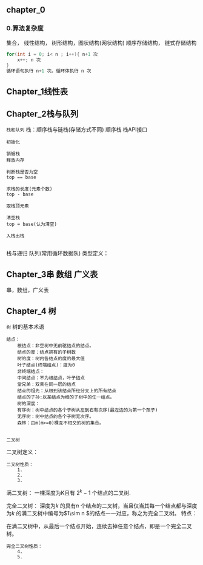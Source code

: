 ## chapter_0
### 0.算法复杂度

集合， 线性结构， 树形结构，图状结构(网状结构)
顺序存储结构， 链式存储结构
 
``` c
for(int i = 0; i< n ; i++){ n+1 次
    x++; n 次
}
循环语句执行 n+1 次。循环体执行 n 次
```

## Chapter_1线性表

## Chapter_2栈与队列
`栈和队列`
栈：顺序栈与链栈(存储方式不同)
顺序栈
栈API接口
```
初始化

销毁栈
释放内存

判断栈是否为空 
top == base

求栈的长度(元素个数)
top - base

取栈顶元素

清空栈
top = base(认为清空)

入栈出栈


```

栈与递归
队列(常用循环数据队)
类型定义：

## Chapter_3串 数组 广义表
串，数组，广义表

## Chapter_4 树
`树`
树的基本术语
```
结点：
    根结点：非空树中无前驱结点的结点。
    结点的度：结点拥有的子树数
    树的度：树内各结点的度的最大值
    叶子结点(终端结点)：度为0
    非终端结点：
    中间结点：不为根结点，叶子结点
    堂兄弟：双亲在同一层的结点
    结点的祖先：从根到该结点所经分支上的所有结点
    结点的子孙:以某结点为根的子树中的任一结点。
    树的深度：
    有序树：树中结点的各个子树从左到右有次序(最左边的为第一个孩子)
    无序树：树中结点的各个子树无次序。
    森林：由m(m>=0)棵互不相交的树的集合。


```

`二叉树`

二叉树定义：

```
二叉树性质：
    1.
    2.
    3.
```
满二叉树：
    一棵深度为K且有 $2\mathop{{}}\nolimits^{{k}}-1$ 个结点的二叉树.


完全二叉树：
    深度为$k$ 的具有$n$ 个结点的二叉树，当且仅当其每一个结点都与深度为$k$ 的满二叉树中编号为$1\sim n $的结点一一对应，称之为完全二叉树。
  特点：

  在满二叉树中，从最后一个结点开始，连续去掉任意个结点，即是一个完全二叉树。
     

```
完全二叉树性质：
    4.
    5.
```



















